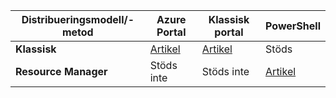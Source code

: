 | **Distribueringsmodell/-metod** | **Azure Portal** | **Klassisk portal** | **PowerShell** |
| --- | --- | --- | --- |
| **Klassisk** |[Artikel](../articles/vpn-gateway/vpn-gateway-howto-point-to-site-classic-azure-portal.md) |[Artikel](../articles/vpn-gateway/point-to-site-create.md) |Stöds |
| **Resource Manager** |Stöds inte |Stöds inte |[Artikel](../articles/vpn-gateway/vpn-gateway-howto-point-to-site-rm-ps.md) |

<!--HONumber=Oct16_HO3-->


